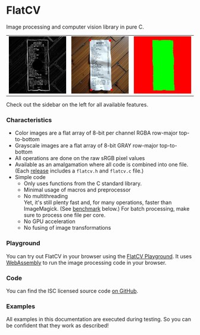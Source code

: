 # FlatCV

Image processing and computer vision library in pure C.

<table>
  <tr>
    <td><img src=imgs/elevation_2_basins_receipt.png width=500></td>
    <td><img src=imgs/receipt_corners.png width=500/></td>
    <td><img src=imgs/elevation_2_basins_receipt_watershed.png width=500></td>
  </tr>
</table>

Check out the sidebar on the left for all available features.


### Characteristics

- Color images are a flat array of
    8-bit per channel RGBA row-major top-to-bottom
- Grayscale images are a flat array of 8-bit GRAY row-major top-to-bottom
- All operations are done on the raw sRGB pixel values
- Available as an amalgamation where all code is combined into one file. \
    (Each [release](https://github.com/ad-si/FlatCV/releases)
    includes a `flatcv.h` and `flatcv.c` file.)
- Simple code
  - Only uses functions from the C standard library.
  - Minimal usage of macros and preprocessor
  - No multithreading \
      Yet, it's still plenty fast and, for many operations,
        faster than ImageMagick.
      (See [benchmark](#benchmark) below.)
      For batch processing, make sure to process one file per core.
  - No GPU acceleration
  - No fusing of image transformations


### Playground

You can try out FlatCV in your browser
using the [FlatCV Playground](playground/index.html).
It uses [WebAssembly](https://webassembly.org)
to run the image processing code in your browser.


### Code

You can find the ISC licensed source code
[on GitHub](https://github.com/ad-si/FlatCV).


### Examples

All examples in this documentation are executed during testing.
So you can be confident that they work as described!

